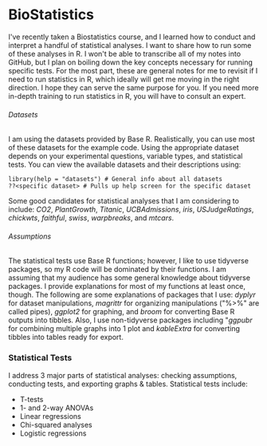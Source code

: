 # BioStatistics
I've recently taken a Biostatistics course, and I learned how to conduct and interpret a handful of statistical analyses. I want to share how to run some of these analyses in R. I won't be able to transcribe all of my notes into GitHub, but I plan on boiling down the key concepts necessary for running specific tests. For the most part, these are general notes for me to revisit if I need to run statistics in R, which ideally will get me moving in the right direction. I hope they can serve the same purpose for you. If you need more in-depth training to run statistics in R, you will have to consult an expert.  

###### Datasets
I am using the datasets provided by Base R. Realistically, you can use most of these datasets for the example code. Using the appropriate dataset depends on your experimental questions, variable types, and statistical tests. You can view the available datasets and their descriptions using:
```
library(help = "datasets") # General info about all datasets
??<specific dataset> # Pulls up help screen for the specific dataset
 ```
Some good candidates for statistical analyses that I am considering to include: *CO2*, *PlantGrowth*, *Titanic*, *UCBAdmissions*, *iris*, *USJudgeRatings*, *chickwts*, *faithful*, *swiss*, *warpbreaks*, and *mtcars*. 

###### Assumptions
The statistical tests use Base R functions; however, I like to use tidyverse packages, so my R code will be dominated by their functions. I am assuming that my audience has some general knowledge about tidyverse packages. I provide explanations for most of my functions at least once, though. The following are some explanations of packages that I use:
  *dyplyr* for dataset manipulations, *magrittr* for organizing manipulations ("%>%" are called pipes), *ggplot2* for graphing, and *broom* for converting Base R outputs into tibbles. Also, I use non-tidyverse packages including "*ggpubr* for combining multiple graphs into 1 plot and *kableExtra* for converting tibbles into tables ready for export. 

### Statistical Tests
I address 3 major parts of statistical analyses: checking assumptions, conducting tests, and exporting graphs & tables. Statistical tests include: 
- T-tests
- 1- and 2-way ANOVAs
- Linear regressions
- Chi-squared analyses
- Logistic regressions
